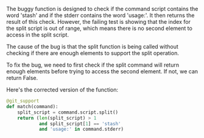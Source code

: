 The buggy function is designed to check if the command script contains the word 'stash' and if the stderr contains the word 'usage:'. It then returns the result of this check. However, the failing test is showing that the index for the split script is out of range, which means there is no second element to access in the split script.

The cause of the bug is that the split function is being called without checking if there are enough elements to support the split operation. 

To fix the bug, we need to first check if the split command will return enough elements before trying to access the second element. If not, we can return False.

Here's the corrected version of the function:

```python
@git_support
def match(command):
    split_script = command.script.split()
    return (len(split_script) > 1 
            and split_script[1] == 'stash'
            and 'usage:' in command.stderr)
```